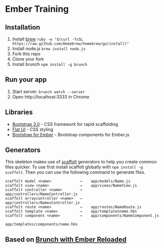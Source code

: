 # Ember Training

## Installation

1. Install [brew](http://brew.sh/) ```ruby -e "$(curl -fsSL https://raw.github.com/Homebrew/homebrew/go/install)"```
2. Install node.js ```brew install node.js```
3. Fork this repo
4. Clone your fork
5. Install brunch ```npm install -g brunch```

## Run your app

1. Start server: ```brunch watch --server```
2. Open http://localhost:3333 in Chrome

## Libraries

* [Bootstrap 3.0](http://getbootstrap.com/css/) - CSS framework for rapid scaffolding
* [Flat UI](http://designmodo.github.io/Flat-UI/) - CSS styling
* [Bootstrap for Ember](http://ember-addons.github.io/bootstrap-for-ember/dist/#/show_components/alert) - Bootstrap components for Ember.js

## Generators

This skeleton makes use of [scaffolt](https://github.com/paulmillr/scaffolt#readme) generators to help you create common files quicker. To use first install scaffolt globally with `npm install -g scaffolt`. Then you can use the following command to generate files.

```
scaffolt model <name>             →    app/models/Name.js
scaffolt view <name>              →    app/views/NameView.js
scaffolt controller <name>        →    app/controllers/NameController.js
scaffolt arraycontroller <name>   →    app/controllers/NamesController.js
scaffolt route <name>             →    app/routes/NameRoute.js
scaffolt template <name>          →    app/templatesname.hbs
scaffolt component <name>         →    app/components/NameComponent.js
                                       app/templates/components/name.hbs
```

## Based on [Brunch with Ember Reloaded](https://github.com/gcollazo/brunch-with-ember-reloaded)